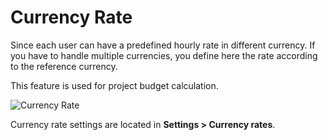 Currency Rate
==============

Since each user can have a predefined hourly rate in different currency.
If you have to handle multiple currencies, you define here the rate according to the reference currency.

This feature is used for project budget calculation.

![Currency Rate](http://kanboard.net/screenshots/documentation/currency-rate.png)

Currency rate settings are located in **Settings > Currency rates**.